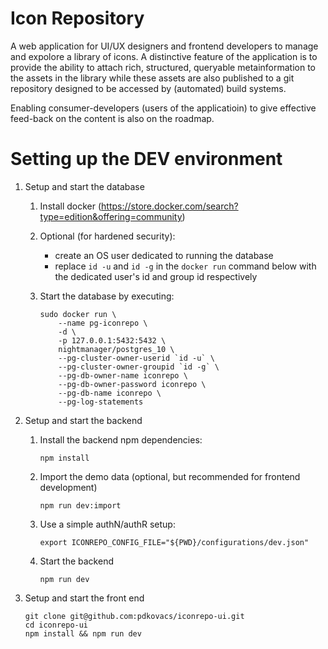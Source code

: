 # Icon Repository

A web application for UI/UX designers and frontend developers to manage and expolore a library of icons. A distinctive feature of the application is to provide the ability to attach rich, structured, queryable metainformation to the assets in the library while these assets are also published to a git repository designed to be accessed by (automated) build systems.

Enabling consumer-developers (users of the applicatioin) to give effective feed-back on the content is also on the roadmap.

# Setting up the DEV environment

1. Setup and start the database

    1. Install docker (https://store.docker.com/search?type=edition&offering=community)

    1. Optional (for hardened security):
        - create an OS user dedicated to running the database
        - replace `id -u` and `id -g` in the `docker run` command below with the dedicated user's id and group id respectively

    1. Start the database by executing:
        ```
        sudo docker run \
            --name pg-iconrepo \
            -d \
            -p 127.0.0.1:5432:5432 \
            nightmanager/postgres_10 \
            --pg-cluster-owner-userid `id -u` \
            --pg-cluster-owner-groupid `id -g` \
            --pg-db-owner-name iconrepo \
            --pg-db-owner-password iconrepo \
            --pg-db-name iconrepo \
            --pg-log-statements
        ```

1. Setup and start the backend
   
   1. Install the backend npm dependencies:

        `npm install`

   2. Import the demo data (optional, but recommended for frontend development)

      `npm run dev:import`

   3. Use a simple authN/authR setup:
      
      `export ICONREPO_CONFIG_FILE="${PWD}/configurations/dev.json"`

   4. Start the backend

       `npm run dev`

2. Setup and start the front end

    ```
    git clone git@github.com:pdkovacs/iconrepo-ui.git
    cd iconrepo-ui
    npm install && npm run dev
    ```

